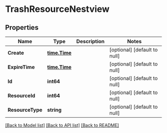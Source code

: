 # TrashResourceNestview

## Properties
Name | Type | Description | Notes
------------ | ------------- | ------------- | -------------
**Create** | [**time.Time**](time.Time.md) |  | [optional] [default to null]
**ExpireTime** | [**time.Time**](time.Time.md) |  | [optional] [default to null]
**Id** | **int64** |  | [optional] [default to null]
**ResourceId** | **int64** |  | [optional] [default to null]
**ResourceType** | **string** |  | [optional] [default to null]

[[Back to Model list]](../README.md#documentation-for-models) [[Back to API list]](../README.md#documentation-for-api-endpoints) [[Back to README]](../README.md)



